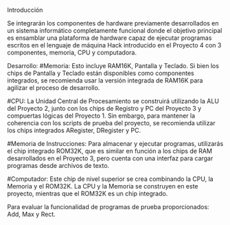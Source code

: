 Introducción

Se integrarán los componentes de hardware previamente desarrollados en un sistema informático completamente funcional donde el objetivo principal es ensamblar una plataforma de hardware capaz de ejecutar programas escritos en el lenguaje de máquina Hack introducido en el Proyecto 4 con 3 componentes, memoria, CPU y computadora.

Desarrollo:
#Memoria: Esto incluye RAM16K, Pantalla y Teclado. Si bien los chips de Pantalla y Teclado están disponibles como componentes integrados, se recomienda usar la versión integrada de RAM16K para agilizar el proceso de desarrollo.

#CPU: La Unidad Central de Procesamiento se construirá utilizando la ALU del Proyecto 2, junto con los chips de Registro y PC del Proyecto 3 y compuertas lógicas del Proyecto 1. Sin embargo, para mantener la coherencia con los scripts de prueba del proyecto, se recomienda utilizar los chips integrados ARegister, DRegister y PC.

#Memoria de Instrucciones: Para almacenar y ejecutar programas, utilizarás el chip integrado ROM32K, que es similar en función a los chips de RAM desarrollados en el Proyecto 3, pero cuenta con una interfaz para cargar programas desde archivos de texto.

#Computador: Este chip de nivel superior se crea combinando la CPU, la Memoria y el ROM32K. La CPU y la Memoria se construyen en este proyecto, mientras que el ROM32K es un chip integrado.

Para evaluar la funcionalidad de programas de prueba proporcionados: Add, Max y Rect.
